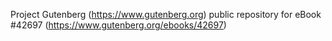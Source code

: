 Project Gutenberg (https://www.gutenberg.org) public repository for eBook #42697 (https://www.gutenberg.org/ebooks/42697)

